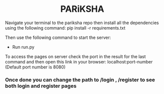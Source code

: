 <p> <h1 align="center">PARiKSHA</h1></p>
Navigate your terminal to the pariksha repo then install all the dependencies using the following command:
    pip install -r requirements.txt

Then use the following command to start the server:
* Run run.py

To access the pages on server check the port in the result for the last command and then open this link in your browser:
    localhost:port-number
(Default port number is 8080)

 <h3 align="left">Once done you can change the path to /login , /register to see both login and register pages</h3>

